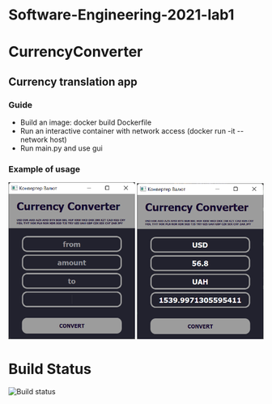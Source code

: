 # Software-Engineering-2021-lab1

# CurrencyConverter

## Currency translation app

### Guide
- Build an image: docker build Dockerfile
- Run an interactive container with network access (docker run -it --network host)
- Run main.py and use gui

### Example of usage

<img src="images/app_gui.png" width="250">     <img src="images/app_example.png" width="250">

# Build Status

![Build status](https://github.com/NevostruevaYana/Software-Engineering-2021-lab1/actions/workflows/testing.yml/badge.svg?branch=main)